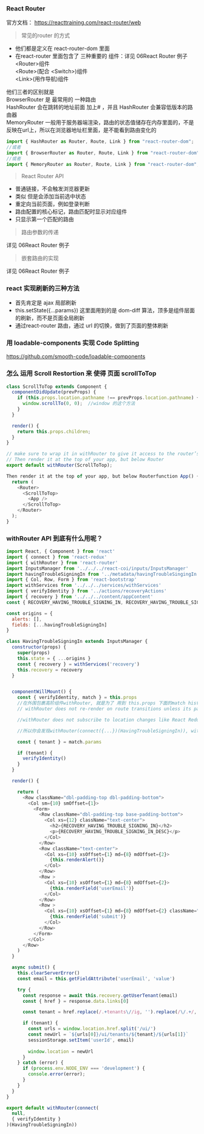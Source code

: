 ### React Router

官方文档：
https://reacttraining.com/react-router/web

> 常见的router 的方式

- 他们都是定义在 react-router-dom 里面
- 在react-router 里面包含了 三种重要的 组件：详见 06React Router 例子<br>
\<Router\>组件<br>
\<Route\>(配合 \<Switch\>)组件<br>
\<Link\>(用作导航)组件<br>

他们三者的区别就是<br>
BrowserRouter 是 最常用的 一种路由<br>
HashRouter 会在跳转的地址前面 加上# ，并且 HashRouter 会兼容低版本的路由器<br>
MemoryRouter 一般用于服务器端渲染，路由的状态值储存在内存里面的，不是反映在url上，所以在浏览器地址栏里面，是不能看到路由变化的

```javascript
import { HashRouter as Router, Route, Link } from "react-router-dom";
//或者
import { BrowserRouter as Router, Route, Link } from "react-router-dom";
//或者
import { MemoryRouter as Router, Route, Link } from "react-router-dom";
```
> React Router API

- <Link> 普通链接，不会触发浏览器更新
- <NavLink> 类似<Link/> 但是会添加当前选中状态
- <Redirect> 重定向当前页面，例如登录判断
- <Route> 路由配置的核心标记，路由匹配时显示对应组件
- <Switch> 只显示第一个匹配的路由

> 路由参数的传递

详见 06React Router 例子

> 嵌套路由的实现

详见 06React Router 例子


### react 实现刷新的三种方法

- 首先肯定是 ajax 局部刷新 
- this.setState({...params})  这里面用到的是 dom-diff 算法，顶多是组件层面的刷新，而不是页面全局刷新
- 通过react-router 路由，通过 url 的切换，做到了页面的整体刷新


### 用 loadable-components 实现 Code Splitting

https://github.com/smooth-code/loadable-components

### 怎么 运用 Scroll Restortion 来 使得 页面 scrollToTop

```javascript
class ScrollToTop extends Component {
  componentDidUpdate(prevProps) {
    if (this.props.location.pathname !== prevProps.location.pathname) {
      window.scrollTo(0, 0);  //window 的这个方法
    }
  }

  render() {
    return this.props.children;
  }
}

// make sure to wrap it in withRouter to give it access to the router’s props:
// Then render it at the top of your app, but below Router
export default withRouter(ScrollToTop); 

Then render it at the top of your app, but below Routerfunction App() {
  return (
    <Router>
      <ScrollToTop>
        <App />
      </ScrollToTop>
    </Router>
  );
}
```


### withRouter API 到底有什么用呢？

```javascript 
import React, { Component } from 'react'
import { connect } from 'react-redux'
import { withRouter } from 'react-router'
import InputsManager from '../../../react-coi/inputs/InputsManager'
import havingTroubleSigningIn from '../metadata/havingTroubleSingingIn'
import { Col, Row, Form } from 'react-bootstrap'
import withServices from '../../../services/withServices'
import { verifyIdentity } from '../actions/recoveryActions'
import { recovery } from '../../../content/appContent'
const { RECOVERY_HAVING_TROUBLE_SIGNING_IN, RECOVERY_HAVING_TROUBLE_SIGNING_IN_DESC } = recovery

const origins = {
  alerts: [],
  fields: [...havingTroubleSigningIn]
}

class HavingTroubleSigningIn extends InputsManager {
  constructor(props) {
    super(props)
    this.state = { ...origins }
    const { recovery } = withServices('recovery')
    this.recovery = recovery
  }


  componentWillMount() {
    const { verifyIdentity, match } = this.props 
    //在外围包裹高阶组件withRouter, 就是为了 用到 this.props 下面的match history location 等 参数
    // withRouter does not re-render on route transitions unless its parent component re-renders. （也就是 withRouter 侦听到match history location 的变化 也不会触发 render,）

    //withRouter does not subscribe to location changes like React Redux’s connect does for state changes. (也就是说 connect API 侦听到了 state 变化的话，就会引发 re-render)

    //所以你会发现withRouter(connect({...})(HavingTroubleSigningIn)), withRouter 里面还是增加了connect 方法, 让 state 改变时 ，引发重复渲染

    const { tenant } = match.params

    if (tenant) {
      verifyIdentity()
    }
  }

  render() {

    return (
      <Row className="dbl-padding-top dbl-padding-bottom">
        <Col sm={10} smOffset={1}>
          <Form>
            <Row className="dbl-padding-top base-padding-bottom">
              <Col xs={12} className="text-center">
                <h2>{RECOVERY_HAVING_TROUBLE_SIGNING_IN}</h2>
                <p>{RECOVERY_HAVING_TROUBLE_SIGNING_IN_DESC}</p>
              </Col>
            </Row>
            <Row className="text-center">
              <Col xs={10} xsOffset={1} md={8} mdOffset={2}>
                {this.renderAlert()}
              </Col>
            </Row>
            <Row >
              <Col xs={10} xsOffset={1} md={8} mdOffset={2}>
                {this.renderField('userEmail')}
              </Col>
            </Row>
            <Row >
              <Col xs={10} xsOffset={1} md={8} mdOffset={2} className="text-center">
                {this.renderField('submit')}
              </Col>
            </Row>
          </Form>
        </Col>
      </Row>
    )
  }

  async submit() {
    this.clearServerError()
    const email = this.getFieldAttribute('userEmail', 'value')

    try {
      const response = await this.recovery.getUserTenant(email)
      const { href } = response.data.links[0]

      const tenant = href.replace(/.+tenants\//ig, '').replace(/\/.+/, '')

      if (tenant) {
        const urls = window.location.href.split('/ui/')
        const newUrl = `${urls[0]}/ui/tenants/${tenant}/${urls[1]}`
        sessionStorage.setItem('userId', email)
        
        window.location = newUrl
      }
    } catch (error) {
      if (process.env.NODE_ENV === 'development') {
        console.error(error);
      }
    }
  }
}

export default withRouter(connect(
  null,
  { verifyIdentity }
)(HavingTroubleSigningIn))
```
